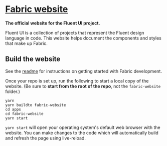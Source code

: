# [Fabric website](https://dev.microsoft.com/fabric)

**The official website for the Fluent UI project.**

Fluent UI is a collection of projects that represent the Fluent design language in code. This website helps document the components and styles that make up Fabric.

## Build the website

See the [readme](https://github.com/Microsoft/fluentui) for instructions on getting started with Fabric development.

Once your repo is set up, run the following to start a local copy of the website. (Be sure to **start from the root of the repo**, not the `fabric-website` folder.)

```
yarn
yarn buildto fabric-website
cd apps
cd fabric-website
yarn start
```

`yarn start` will open your operating system's default web browser with the website. You can make changes to the code which will automatically build and refresh the page using live-reload.
